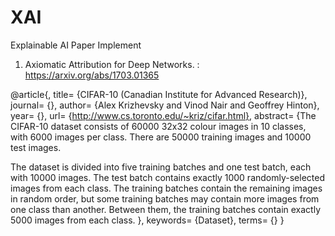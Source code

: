 # XAI
Explainable AI Paper Implement

1. Axiomatic Attribution for Deep Networks.
: https://arxiv.org/abs/1703.01365

@article{,
title= {CIFAR-10 (Canadian Institute for Advanced Research)},
journal= {},
author= {Alex Krizhevsky and Vinod Nair and Geoffrey Hinton},
year= {},
url= {http://www.cs.toronto.edu/~kriz/cifar.html},
abstract= {The CIFAR-10 dataset consists of 60000 32x32 colour images in 10 classes, with 6000 images per class. There are 50000 training images and 10000 test images. 

The dataset is divided into five training batches and one test batch, each with 10000 images. The test batch contains exactly 1000 randomly-selected images from each class. The training batches contain the remaining images in random order, but some training batches may contain more images from one class than another. Between them, the training batches contain exactly 5000 images from each class. },
keywords= {Dataset},
terms= {}
}
